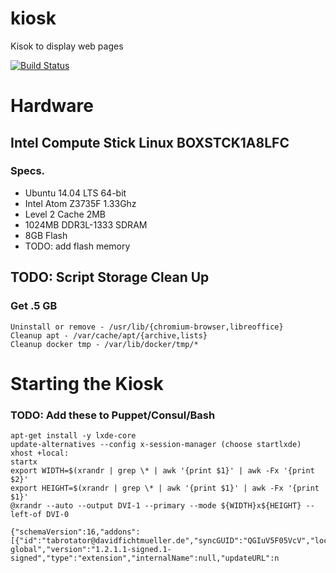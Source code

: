 # kiosk

Kisok to display web pages

[![Build Status](https://travis-ci.org/Merchantville/kiosk.png)](https://travis-ci.org/Merchantville/kiosk)


# Hardware

## Intel Compute Stick Linux BOXSTCK1A8LFC

### Specs.

 - Ubuntu 14.04 LTS 64-bit
 - Intel Atom Z3735F 1.33Ghz
 - Level 2 Cache 2MB
 - 1024MB DDR3L-1333 SDRAM
 - 8GB Flash
 - TODO: add flash memory

## TODO: Script Storage Clean Up

### Get .5 GB

    Uninstall or remove - /usr/lib/{chromium-browser,libreoffice}
    Cleanup apt - /var/cache/apt/{archive,lists}
    Cleanup docker tmp - /var/lib/docker/tmp/*

# Starting the Kiosk

### TODO: Add these to Puppet/Consul/Bash
    apt-get install -y lxde-core
    update-alternatives --config x-session-manager (choose startlxde)
    xhost +local:
    startx
    export WIDTH=$(xrandr | grep \* | awk '{print $1}' | awk -Fx '{print $2}'
    export HEIGHT=$(xrandr | grep \* | awk '{print $1}' | awk -Fx '{print $1}'
    @xrandr --auto --output DVI-1 --primary --mode ${WIDTH}x${HEIGHT} --left-of DVI-0

```
{"schemaVersion":16,"addons":[{"id":"tabrotator@davidfichtmueller.de","syncGUID":"QGIuV5F05VcV","location":"app-global","version":"1.2.1.1-signed.1-signed","type":"extension","internalName":null,"updateURL":n

```
